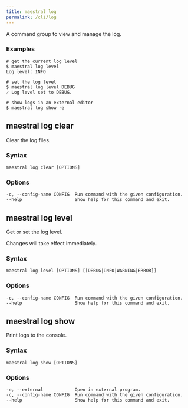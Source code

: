```yaml
---
title: maestral log
permalink: /cli/log
---
```


A command group to view and manage the log.

### Examples

```shell
# get the current log level
$ maestral log level
Log level: INFO

# set the log level
$ maestral log level DEBUG
✓ Log level set to DEBUG.

# show logs in an external editor
$ maestral log show -e
```

## maestral log clear

Clear the log files.

### Syntax

```
maestral log clear [OPTIONS]
```

### Options

```
-c, --config-name CONFIG  Run command with the given configuration.
--help                    Show help for this command and exit.
```

## maestral log level

Get or set the log level.

Changes will take effect immediately.

### Syntax

```
maestral log level [OPTIONS] [[DEBUG|INFO|WARNING|ERROR]]
```

### Options

```
-c, --config-name CONFIG  Run command with the given configuration.
--help                    Show help for this command and exit.
```

## maestral log show

Print logs to the console.

### Syntax

```
maestral log show [OPTIONS]
```

### Options

```
-e, --external            Open in external program.
-c, --config-name CONFIG  Run command with the given configuration.
--help                    Show help for this command and exit.
```
